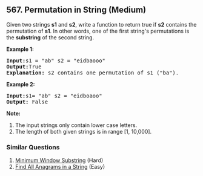 ## 567. Permutation in String (Medium)

Given two strings <b>s1</b> and <b>s2</b>, write a function to return true if <b>s2</b> contains the permutation of <b>s1</b>. In other words, one of the first string's permutations is the <b>substring</b> of the second string.

<p><b>Example 1:</b><br />
<pre>
<b>Input:</b>s1 = "ab" s2 = "eidbaooo"
<b>Output:</b>True
<b>Explanation:</b> s2 contains one permutation of s1 ("ba").
</pre>
</p>

<p><b>Example 2:</b><br />
<pre>
<b>Input:</b>s1= "ab" s2 = "eidboaoo"
<b>Output:</b> False
</pre>
</p>

<p><b>Note:</b><br>
<ol>
<li>The input strings only contain lower case letters.</li>
<li>The length of both given strings is in range [1, 10,000].</li>
</ol>
</p>

### Similar Questions
  1. [Minimum Window Substring](https://github.com/openset/leetcode/tree/master/solution/minimum-window-substring) (Hard)
  1. [Find All Anagrams in a String](https://github.com/openset/leetcode/tree/master/solution/find-all-anagrams-in-a-string) (Easy)
